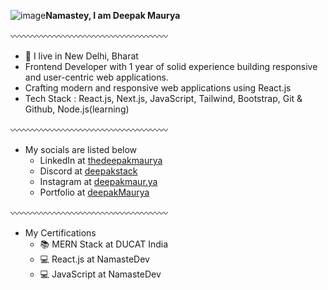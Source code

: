 ![image](https://github.com/user-attachments/assets/2cdd5da6-bdab-4f15-87b1-4b022f51bb39)**Namastey, I am Deepak Maurya**

〰️〰️〰️〰️〰️〰️〰️〰️〰️〰️〰️〰️〰️〰️〰️〰️〰️〰️

- 📌 I live in New Delhi, Bharat 
- Frontend Developer with 1 year of solid experience building responsive and user-centric web applications. 
- Crafting modern and responsive web applications using React.js 
- Tech Stack : React.js, Next.js, JavaScript, Tailwind, Bootstrap, Git & Github, Node.js(learning) 

〰️〰️〰️〰️〰️〰️〰️〰️〰️〰️〰️〰️〰️〰️〰️〰️〰️〰️

- My socials are listed below
  - LinkedIn at <a href="https://linkedin.com/in/thedeepakmaurya">thedeepakmaurya</a> 
  - Discord at <a href="https://discordapp.com/users/deepakstack">deepakstack</a>
  - Instagram at <a href="https://instagram.com/deepakmaur.ya">deepakmaur.ya</a>
  - Portfolio at <a href="https://deepakmaurya.us">deepakMaurya</a>

〰️〰️〰️〰️〰️〰️〰️〰️〰️〰️〰️〰️〰️〰️〰️〰️〰️〰️

- My Certifications
  - 📚 MERN Stack at DUCAT India
  - 💻 React.js at NamasteDev
  - 💻 JavaScript at NamasteDev

